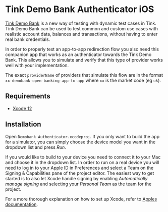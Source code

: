 # Tink Demo Bank Authenticator iOS
[Tink Demo Bank](https://docs.tink.com/resources/aggregation/test-providers) is a new way of testing with dynamic test cases in Tink. Tink Demo Bank can be used to test common and custom use cases with realistic account data, balances and transactions, without having to enter real bank credentials.

In order to properly test an app-to-app redirection flow you also need this companion app that works as an authenticator towards the Tink Demo Bank. This allows you to simulate and verify that this type of provider works well with your implementation. 

The exact `providerName` of providers that simulate this flow are in the format `xx-demobank-open-banking-app-to-app` where `xx` is the market code (eg `uk`). 

## Requirements 
- [Xcode 12](https://apps.apple.com/us/app/xcode/id497799835?mt=12)

## Installation

Open `Demobank Authenticator.xcodeproj`. If you only want to build the app for a simulator, you can simply choose the device model you want in the dropdown list and press _Run_. 

If you would like to build to your device you need to connect it to your Mac and choose it in the dropdown list. In order to run on a real device you will need to log in to your Apple ID in Preferences and select a Team on the Signing & Capabilities pane of the project editor. The easiest way to get started is to also let Xcode handle signing by enabling _Automatically manage signing_ and selecting your _Personal Team_ as the team for the project. 

For a more thorough explanation on how to set up Xcode, refer to [Apples documentation](https://developer.apple.com/documentation/xcode/running_your_app_in_the_simulator_or_on_a_device). 